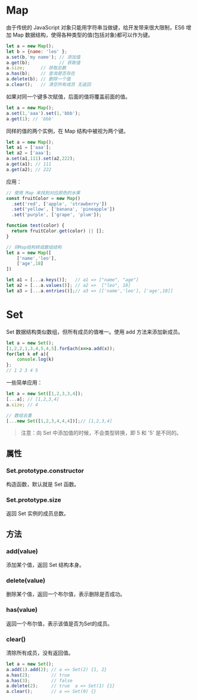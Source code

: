 # Map
由于传统的 JavaScript 对象只能用字符串当做键，给开发带来很大限制，ES6 增加 Map 数据结构，使得各种类型的值(包括对象)都可以作为键。

``` js
let a = new Map();
let b = {name: 'leo' };
a.set(b,'my name'); // 添加值
a.get(b);           // 获取值
a.size;      // 获取总数
a.has(b);    // 查询是否存在
a.delete(b); // 删除一个值
a.clear();   // 清空所有成员 无返回
```

如果对同一个键多次赋值，后面的值将覆盖前面的值。

``` js
let a = new Map();
a.set(1,'aaa').set(1,'bbb');
a.get(1); // 'bbb'
```

同样的值的两个实例，在 Map 结构中被视为两个键。

``` js
let a = new Map();
let a1 = ['aaa'];
let a2 = ['aaa'];
a.set(a1,111).set(a2,222);
a.get(a1); // 111
a.get(a2); // 222
```

应用：

``` js
// 使用 Map 来找到对应颜色的水果
const fruitColor = new Map()
  .set('red', ['apple', 'strawberry'])
  .set('yellow', ['banana', 'pineapple'])
  .set('purple', ['grape', 'plum']);

function test(color) {
  return fruitColor.get(color) || [];
}

// 将Map结构转成数组结构
let a = new Map([
    ['name','leo'],
    ['age',18]
])

let a1 = [...a.keys()];   // a1 => ["name", "age"]
let a2 = [...a.values()]; // a2 =>  ["leo", 18]
let a3 = [...a.entries()];// a3 => [['name','leo'], ['age',18]]

```

# Set
Set 数据结构类似数组，但所有成员的值唯一。使用 add 方法来添加新成员。

``` js
let a = new Set();
[1,2,2,1,3,4,5,4,5].forEach(x=>a.add(x));
for(let k of a){
    console.log(k)
};
// 1 2 3 4 5
```
一些简单应用：

``` js
let a = new Set([1,2,3,3,4]);
[...a]; // [1,2,3,4]
a.size; // 4

// 数组去重
[...new Set([1,2,3,4,4,4])];// [1,2,3,4]
```

> 注意：向 Set 中添加值的时候，不会类型转换，即 5 和 '5' 是不同的。

## 属性
### Set.prototype.constructor
构造函数，默认就是 Set 函数。

### Set.prototype.size
返回 Set 实例的成员总数。

## 方法
### add(value)
添加某个值，返回 Set 结构本身。

### delete(value)
删除某个值，返回一个布尔值，表示删除是否成功。

### has(value)
返回一个布尔值，表示该值是否为Set的成员。

### clear()
清除所有成员，没有返回值。

``` js
let a = new Set();
a.add(1).add(2); // a => Set(2) {1, 2}
a.has(2);        // true
a.has(3);        // false
a.delete(2);     // true  a => Set(1) {1}
a.clear();       // a => Set(0) {}
```
